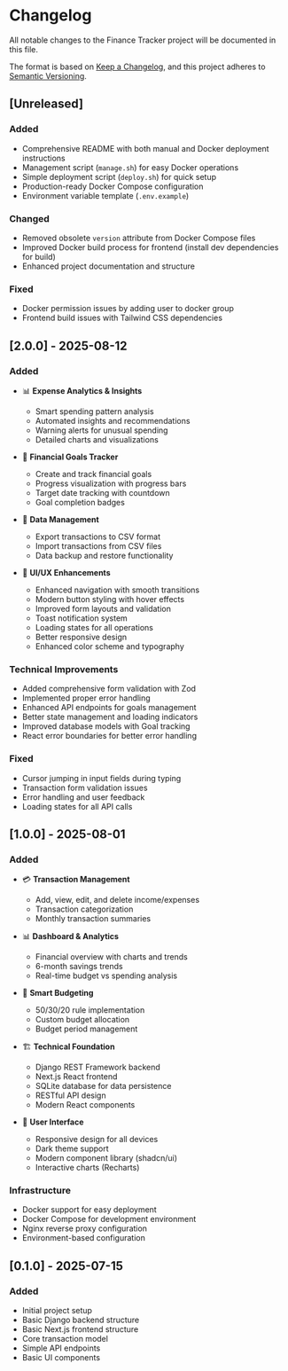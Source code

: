 # Changelog

All notable changes to the Finance Tracker project will be documented in this file.

The format is based on [Keep a Changelog](https://keepachangelog.com/en/1.0.0/),
and this project adheres to [Semantic Versioning](https://semver.org/spec/v2.0.0.html).

## [Unreleased]

### Added
- Comprehensive README with both manual and Docker deployment instructions
- Management script (`manage.sh`) for easy Docker operations
- Simple deployment script (`deploy.sh`) for quick setup
- Production-ready Docker Compose configuration
- Environment variable template (`.env.example`)

### Changed
- Removed obsolete `version` attribute from Docker Compose files
- Improved Docker build process for frontend (install dev dependencies for build)
- Enhanced project documentation and structure

### Fixed
- Docker permission issues by adding user to docker group
- Frontend build issues with Tailwind CSS dependencies

## [2.0.0] - 2025-08-12

### Added
- 📊 **Expense Analytics & Insights**
  - Smart spending pattern analysis
  - Automated insights and recommendations 
  - Warning alerts for unusual spending
  - Detailed charts and visualizations

- 🎯 **Financial Goals Tracker**
  - Create and track financial goals
  - Progress visualization with progress bars
  - Target date tracking with countdown
  - Goal completion badges

- 📁 **Data Management**
  - Export transactions to CSV format
  - Import transactions from CSV files
  - Data backup and restore functionality

- 🎨 **UI/UX Enhancements**
  - Enhanced navigation with smooth transitions
  - Modern button styling with hover effects
  - Improved form layouts and validation
  - Toast notification system
  - Loading states for all operations
  - Better responsive design
  - Enhanced color scheme and typography

### Technical Improvements
- Added comprehensive form validation with Zod
- Implemented proper error handling
- Enhanced API endpoints for goals management
- Better state management and loading indicators
- Improved database models with Goal tracking
- React error boundaries for better error handling

### Fixed
- Cursor jumping in input fields during typing
- Transaction form validation issues
- Error handling and user feedback
- Loading states for all API calls

## [1.0.0] - 2025-08-01

### Added
- 💳 **Transaction Management**
  - Add, view, edit, and delete income/expenses
  - Transaction categorization
  - Monthly transaction summaries

- 📊 **Dashboard & Analytics**
  - Financial overview with charts and trends
  - 6-month savings trends
  - Real-time budget vs spending analysis

- 🎯 **Smart Budgeting**
  - 50/30/20 rule implementation
  - Custom budget allocation
  - Budget period management

- 🏗️ **Technical Foundation**
  - Django REST Framework backend
  - Next.js React frontend
  - SQLite database for data persistence
  - RESTful API design
  - Modern React components

- 🎨 **User Interface**
  - Responsive design for all devices
  - Dark theme support
  - Modern component library (shadcn/ui)
  - Interactive charts (Recharts)

### Infrastructure
- Docker support for easy deployment
- Docker Compose for development environment
- Nginx reverse proxy configuration
- Environment-based configuration

## [0.1.0] - 2025-07-15

### Added
- Initial project setup
- Basic Django backend structure
- Basic Next.js frontend structure
- Core transaction model
- Simple API endpoints
- Basic UI components
